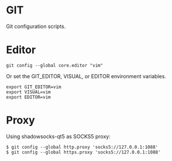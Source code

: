 GIT
===

Git configuration scripts.

# Editor

```
git config --global core.editor "vim"
```

Or set the GIT_EDITOR, VISUAL, or EDITOR environment variables.

```
export GIT_EDITOR=vim
export VISUAL=vim
export EDITOR=vim
```

# Proxy

Using shadowsocks-qt5 as SOCKS5 proxy:

```text
$ git config --global http.proxy 'socks5://127.0.0.1:1088'
$ git config --global https.proxy 'socks5://127.0.0.1:1088'
```
